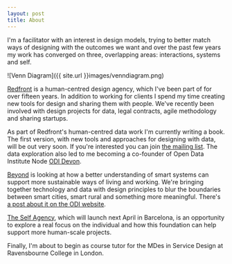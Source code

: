 ```yaml
---
layout: post
title: About
---
```

I'm a facilitator with an interest in design models, trying to better match ways of designing with the outcomes we want and over the past few years my work has converged on three, overlapping areas: interactions, systems and self.

![Venn Diagram]({{ site.url }}images/venndiagram.png)

[Redfront](http://redfront.co.uk) is a human-centred design agency, which I've been part of for over fifteen years. In addition to working for clients I spend my time creating new tools for design and sharing them with people. We've recently been involved with design projects for data, legal contracts, agile methodology and sharing startups.

As part of Redfront's human-centred data work I'm currently writing a book. The first version, with new tools and approaches for designing with data, will be out very soon. If you're interested you can join [the mailing list](http://eepurl.com/br95wv). The data exploration also led to me becoming a co-founder of Open Data Institute Node [ODI Devon](http://devon.theodi.org).

[Beyond](http://beyond.place) is looking at how a better understanding of smart systems can support more sustainable ways of living and working. We're bringing together technology and data with design principles to blur the boundaries between smart cities, smart rural and something more meaningful. There's [a post about it on the ODI website](http://theodi.org/blog/beyond-smart-city-data-infrastructure-devon).

[The Self Agency](http://theself.agency), which will launch next April in Barcelona, is an opportunity to explore a real focus on the individual and how this foundation can help support more human-scale projects.

Finally, I'm about to begin as course tutor for the MDes in Service Design at Ravensbourne College in London.